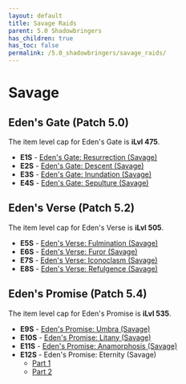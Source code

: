 ```yaml
---
layout: default
title: Savage Raids
parent: 5.0 Shadowbringers
has_children: true
has_toc: false
permalink: /5.0_shadowbringers/savage_raids/
---
```


# Savage

## Eden's Gate (Patch 5.0)

The item level cap for Eden's Gate is **iLvl 475**.

- **E1S** - [Eden's Gate: Resurrection (Savage)](e1s/README.md)
- **E2S** - [Eden's Gate: Descent (Savage)](e2s/README.md)
- **E3S** - [Eden's Gate: Inundation (Savage)](e3s/README.md)
- **E4S** - [Eden's Gate: Sepulture (Savage)](e4s/README.md)

## Eden's Verse (Patch 5.2)

The item level cap for Eden's Verse is **iLvl 505**.

- **E5S** - [Eden's Verse: Fulmination (Savage)](e5s/README.md)
- **E6S** - [Eden's Verse: Furor (Savage)](e6s/README.md)
- **E7S** - [Eden's Verse: Iconoclasm (Savage)](e7s/README.md)
- **E8S** - [Eden's Verse: Refulgence (Savage)](e8s/README.md)

## Eden's Promise (Patch 5.4)

The item level cap for Eden's Promise is **iLvl 535**.

- **E9S** - [Eden's Promise: Umbra (Savage)](e9s/README.md)
- **E10S** - [Eden's Promise: Litany (Savage)](e10s/README.md)
- **E11S** - [Eden's Promise: Anamorphosis (Savage)](e11s/README.md)
- **E12S** - Eden's Promise: Eternity (Savage)
    - [Part 1](e12s_1/README.md)
    - [Part 2](e12s_2/README.md)
